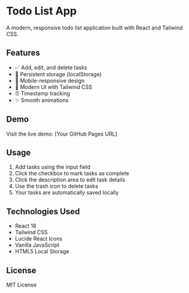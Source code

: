 # Todo List App

A modern, responsive todo list application built with React and Tailwind CSS.

## Features

- ✅ Add, edit, and delete tasks
- 💾 Persistent storage (localStorage)
- 📱 Mobile-responsive design
- 🎨 Modern UI with Tailwind CSS
- ⏰ Timestamp tracking
- ✨ Smooth animations

## Demo

Visit the live demo: [Your GitHub Pages URL]

## Usage

1. Add tasks using the input field
2. Click the checkbox to mark tasks as complete
3. Click the description area to edit task details
4. Use the trash icon to delete tasks
5. Your tasks are automatically saved locally

## Technologies Used

- React 18
- Tailwind CSS
- Lucide React Icons
- Vanilla JavaScript
- HTML5 Local Storage

## License

MIT License
